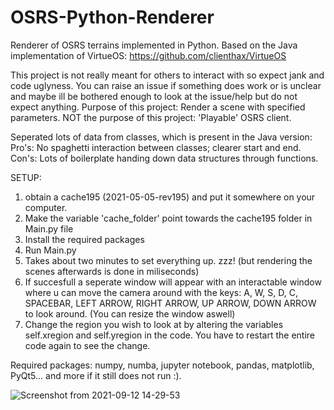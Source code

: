 # OSRS-Python-Renderer

Renderer of OSRS terrains implemented in Python. Based on the Java implementation of VirtueOS: https://github.com/clienthax/VirtueOS

This project is not really meant for others to interact with so expect jank and code uglyness. You can raise an issue if something does work or is unclear and maybe ill be bothered enough to look at the issue/help but do not expect anything.
Purpose of this project: Render a scene with specified parameters.
NOT the purpose of this project: 'Playable' OSRS client.

Seperated lots of data from classes, which is present in the Java version: Pro's: No spaghetti interaction between classes; clearer start and end. Con's: Lots of boilerplate handing down data structures through functions.

SETUP:
1. obtain a cache195 (2021-05-05-rev195) and put it somewhere on your computer. 
2. Make the variable 'cache_folder' point towards the cache195 folder in Main.py file
3. Install the required packages
4. Run Main.py
5. Takes about two minutes to set everything up. zzz! (but rendering the scenes afterwards is done in miliseconds)
6. If succesfull a seperate window will appear with an interactable window where u can move the camera around with the keys: A, W, S, D, C, SPACEBAR, LEFT ARROW, RIGHT ARROW, UP ARROW, DOWN ARROW to look around. (You can resize the window aswell)
7. Change the region you wish to look at by altering the variables self.xregion and self.yregion in the code. You have to restart the entire code again to see the change.

Required packages: numpy, numba, jupyter notebook, pandas, matplotlib, PyQt5... and more if it still does not run :).


![Screenshot from 2021-09-12 14-29-53](https://user-images.githubusercontent.com/35238304/132987648-da78258e-d8fa-4218-8c31-97a0393907eb.png)

